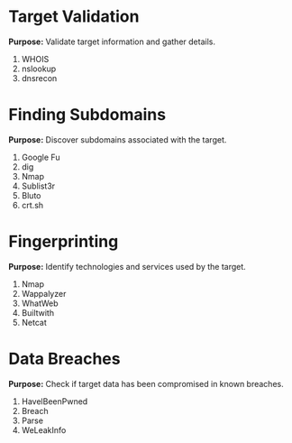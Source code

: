 # Target Validation

**Purpose:** Validate target information and gather details.

1. WHOIS
2. nslookup
3. dnsrecon

# Finding Subdomains

**Purpose:** Discover subdomains associated with the target.

1. Google Fu
2. dig
3. Nmap
4. Sublist3r
5. Bluto
6. crt.sh

# Fingerprinting

**Purpose:** Identify technologies and services used by the target.

1. Nmap
2. Wappalyzer
3. WhatWeb
4. Builtwith
5. Netcat

# Data Breaches

**Purpose:** Check if target data has been compromised in known breaches.

1. HavelBeenPwned
2. Breach
3. Parse
4. WeLeakInfo
